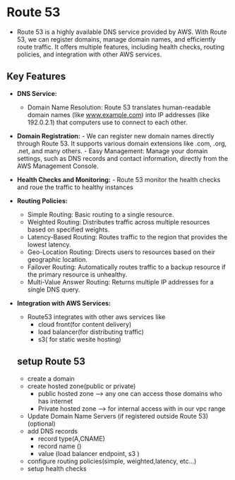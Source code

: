 # Route 53
- Route 53 is a highly available DNS service provided by AWS. With Route 53, we can register domains, manage domain names, and efficiently route traffic. It offers multiple features, including health checks, routing policies, and integration with other AWS services.
## Key Features 

- **DNS Service:**
     - Domain Name Resolution: Route 53 translates human-readable domain names (like www.example.com) into IP addresses (like 192.0.2.1) that computers use to connect to each other.
-  **Domain Registration:**
       - We can register new domain names directly through Route 53. It supports various domain extensions  like .com, .org, .net, and many others.
       - Easy Management: Manage your domain settings, such as DNS records and contact information, directly from the AWS Management Console.
- **Health Checks and Monitoring:**
       - Route 53 monitor the health checks and roue the traffic to healthy instances
- **Routing Policies:**
     - Simple Routing: Basic routing to a single resource.
     - Weighted Routing: Distributes traffic across multiple resources based on specified weights.
     - Latency-Based Routing: Routes traffic to the region that provides the lowest latency.
     - Geo-Location Routing: Directs users to resources based on their geographic location.
     - Failover Routing: Automatically routes traffic to a backup resource if the primary resource is unhealthy.
     - Multi-Value Answer Routing: Returns multiple IP addresses for a single DNS query.
- **Integration with AWS Services:**
     - Route53 integrates with other aws services like
        - cloud front(for content delivery)
        - load balancer(for distributing traffic)
        - s3( for static wesite hosting)
      
  ## setup Route 53
    - create a domain
    - create hosted zone(public or private)
        - public hosted zone --> any one can access those domains who has internet
        - Private hosted zone --> for internal access with in our vpc range
    - Update Domain Name Servers (if registered outside Route 53) (optional)
    - add DNS records
         - record type(A,CNAME)
         - record name ()
         - value (load balancer endpoint, s3 ) 
    - configure routing policies(simple, weighted,latency, etc...)
    - setup health checks
       
